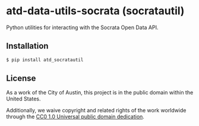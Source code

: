 # atd-data-utils-socrata (socratautil)
Python utilities for interacting with the Socrata Open Data API.

## Installation

```bash
$ pip install atd_socratautil
```
## License
As a work of the City of Austin, this project is in the public domain within the United States.

Additionally, we waive copyright and related rights of the work worldwide through the [CC0 1.0 Universal public domain dedication](https://creativecommons.org/publicdomain/zero/1.0/).
